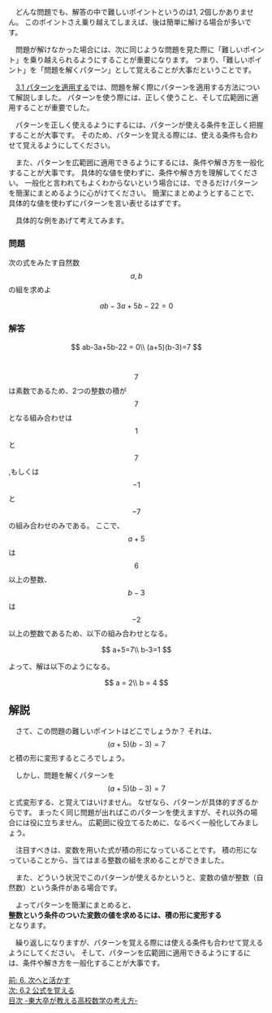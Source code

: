 <!--
6.1 パターンを覚える -東大卒が教える高校数学の考え方-
-->
　どんな問題でも、解答の中で難しいポイントというのは1, 2個しかありません。
このポイントさえ乗り越えてしまえば、後は簡単に解ける場合が多いです。

　問題が解けなかった場合には、次に同じような問題を見た際に「難しいポイント」を乗り越えられるようにすることが重要になります。
つまり、「難しいポイント」を「問題を解くパターン」として覚えることが大事だということです。

<!--
　問題が解けなかったときに、覚えるべきポイントというのは、その部分だけです。

　問題から学んだことを次回以降に活かすべきなのはその難しいポイントです。

　問題を解き終わったら、その問題のポイントとなる部分を一言でまとめてみてください。このときに、できるだけ簡潔にまとめることが重要です。
-->

　[3.1 パターンを適用する](http://tarukosu.hatenablog.com/entry/2016/07/24/175943)では、問題を解く際にパターンを適用する方法について解説しました。
パターンを使う際には、正しく使うこと、そして広範囲に適用することが重要でした。

　パターンを正しく使えるようにするには、パターンが使える条件を正しく把握することが大事です。
そのため、パターンを覚える際には、使える条件も合わせて覚えるようにしてください。


　また、パターンを広範囲に適用できるようにするには、条件や解き方を一般化することが大事です。
具体的な値を使わずに、条件や解き方を理解してください。
一般化と言われてもよくわからないという場合には、できるだけパターンを簡潔にまとめるように心がけてください。
簡潔にまとめようとすることで、具体的な値を使わずにパターンを言い表せるはずです。

　具体的な例をあげて考えてみます。

### 問題
次の式をみたす自然数 $$a,b$$ の組を求めよ

$$
ab-3a+5b-22 = 0
$$

### 解答
$$
ab-3a+5b-22 = 0\\
(a+5)(b-3)=7
$$

　$$7$$は素数であるため、2つの整数の積が$$7$$となる組み合わせは$$1$$と$$7$$,もしくは$$-1$$と$$-7$$の組み合わせのみである。
ここで、$$a+5$$は$$6$$以上の整数、$$b-3$$は$$-2$$以上の整数であるため、以下の組み合わせとなる。

$$
a+5=7\\
b-3=1
$$

よって、解は以下のようになる。

$$
a = 2\\
b = 4
$$

## 解説
　さて、この問題の難しいポイントはどこでしょうか？
それは、$$(a+5)(b-3)=7$$ と積の形に変形するところでしょう。

　しかし、問題を解くパターンを $$(a+5)(b-3)=7$$ と式変形する、と覚えてはいけません。
なぜなら、パターンが具体的すぎるからです。
まったく同じ問題が出ればこのパターンを使えますが、それ以外の場合には役に立ちません。
広範囲に役立てるために、なるべく一般化してみましょう。

<!--
　注目すべきは、文字を用いた式が積の形になっていること、そして文字が片側にまとめられていることです。
また、どうしてこのようにして解くことが出来るかというと、$$a,b$$ が整数（自然数）という条件があるからです。
-->

　注目すべきは、変数を用いた式が積の形になっていることです。
積の形になっていることから、当てはまる整数の組を求めることができました。

　また、どういう状況でこのパターンが使えるかというと、変数の値が整数（自然数）という条件がある場合です。


　よってパターンを簡潔にまとめると、  
**整数という条件のついた変数の値を求めるには、積の形に変形する**  
となります。


　繰り返しになりますが、パターンを覚える際には使える条件も合わせて覚えるようにしてください。
そして、パターンを広範囲に適用できるようにするには、条件や解き方を一般化することが大事です。


[前: 6. 次へと活かす](http://tarukosu.hatenablog.com/entry/2016/09/24/092415)    
[次: 6.2 公式を覚える](http://tarukosu.hatenablog.com/entry/2016/09/24/094257)    
[目次 -東大卒が教える高校数学の考え方-](http://tarukosu.hatenablog.com/entry/2016/07/08/123511)  

